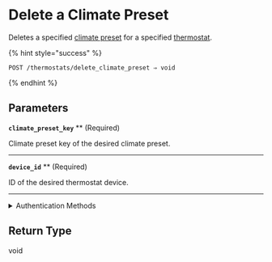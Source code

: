# Delete a Climate Preset

Deletes a specified [climate preset](../../capability-guides/thermostats/creating-and-managing-climate-presets/README.md) for a specified [thermostat](https://docs.seam.co/latest/capability-guides/thermostats).

{% hint style="success" %}
```
POST /thermostats/delete_climate_preset ⇒ void
```
{% endhint %}

## Parameters

**`climate_preset_key`** ** (Required)

Climate preset key of the desired climate preset.

---

**`device_id`** ** (Required)

ID of the desired thermostat device.

---


<details>

<summary>Authentication Methods</summary>

- API key
- Client session token
- Personal access token
  <br>Must also include the `seam-workspace` header in the request.
</details>

## Return Type

void
